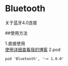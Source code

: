 # Bluetooth
关于蓝牙4.0连接

##使用方法  

1.直接使用  
[使用详细查看我的博客](http://www.jianshu.com/p/4b2c20e64bf0)
2.pod   

`pod 'Bluetooth', '~> 1.0.0'`
